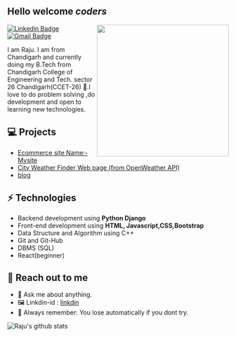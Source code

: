 <h2> Hello welcome <i>coders</i></h2>

<img align='right' src='http://www.jenyalestina.com/blog/wp-content/uploads/2019/05/web-development-1024x582.jpg' width='300"'>

[![Linkedin Badge](https://img.shields.io/badge/-Lindkeden-blue?style=flat-square&logo=Linkedin&logoColor=white&link=https://www.linkedin.com/in/raju-kumar-02a45519a/)](https://www.linkedin.com/in/raju-kumar-02a45519a/) 
[![Gmail Badge](https://img.shields.io/badge/-Gmail-Red?style=flat-square&logo=Gmail&logoColor=white&link=mailto:rajukumar2152chd@gmail.com)](mailto:rajukumar2152chd@gmail.com)

I am Raju. I am from Chandigarh and currently doing my B.Tech from Chandigarh College of Engineering and Tech. sector 26 Chandigarh(CCET-26) 🏫.I love to do problem solving ,do development and open to learning new technologies.

## 💻 Projects
* [Ecommerce site Name:-Mysite](https://mysite360.herokuapp.com/shop/)
* [City Weather Finder Web page (from OpenWeather API)](https://city-weather-finder-page.herokuapp.com/)
* [blog](https://rajublog.herokuapp.com/)  

## ⚡ Technologies 
- Backend development using **Python Django**
- Front-end development using **HTML, Javascript,CSS,Bootstrap**
- Data Structure and Algorithm using C++
- Git and Git-Hub
- DBMS (SQL)
- React(beginner)

## 👋 Reach out to me 
- 💬 Ask me about anything.
- 🖼️ Linkdin-id : [linkdin](https://www.linkedin.com/in/raju-kumar-02a45519a/)
- 💎 Always remember: You lose automatically if you dont try.

![Raju's  github stats](https://github-readme-stats.vercel.app/api?username=rajukumar2152&hide=["issues"]&show_icons=true)
